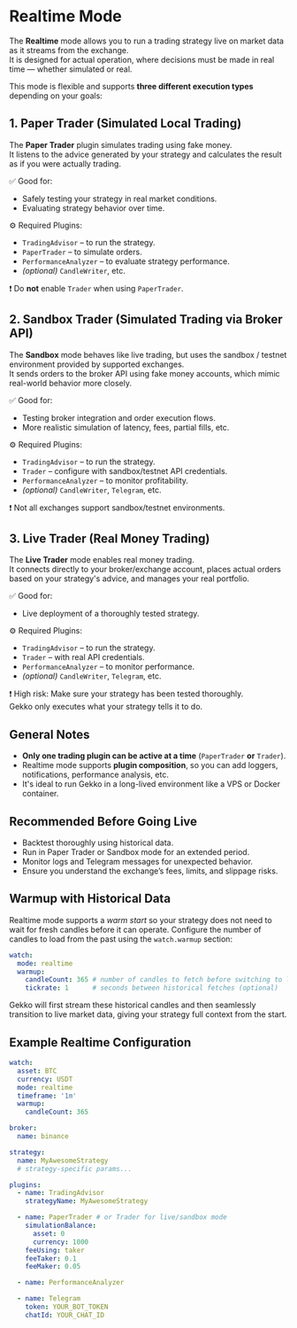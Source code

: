 # Realtime Mode

The **Realtime** mode allows you to run a trading strategy live on market data as it streams from the exchange.  
It is designed for actual operation, where decisions must be made in real time — whether simulated or real.

This mode is flexible and supports **three different execution types** depending on your goals:

## 1. Paper Trader (Simulated Local Trading)

The **Paper Trader** plugin simulates trading using fake money.  
It listens to the advice generated by your strategy and calculates the result as if you were actually trading.

✅ Good for:
- Safely testing your strategy in real market conditions.
- Evaluating strategy behavior over time.

⚙️ Required Plugins:
- `TradingAdvisor` – to run the strategy.
- `PaperTrader` – to simulate orders.
- `PerformanceAnalyzer` – to evaluate strategy performance.
- *(optional)* `CandleWriter`, etc.

❗ Do **not** enable `Trader` when using `PaperTrader`.

## 2. Sandbox Trader (Simulated Trading via Broker API)

The **Sandbox** mode behaves like live trading, but uses the sandbox / testnet environment provided by supported exchanges.  
It sends orders to the broker API using fake money accounts, which mimic real-world behavior more closely.

✅ Good for:
- Testing broker integration and order execution flows.
- More realistic simulation of latency, fees, partial fills, etc.

⚙️ Required Plugins:
- `TradingAdvisor` – to run the strategy.
- `Trader` – configure with sandbox/testnet API credentials.
- `PerformanceAnalyzer` – to monitor profitability.
- *(optional)* `CandleWriter`, `Telegram`, etc.

❗ Not all exchanges support sandbox/testnet environments.

## 3. Live Trader (Real Money Trading)

The **Live Trader** mode enables real money trading.  
It connects directly to your broker/exchange account, places actual orders based on your strategy's advice, and manages your real portfolio.

✅ Good for:
- Live deployment of a thoroughly tested strategy.

⚙️ Required Plugins:
- `TradingAdvisor` – to run the strategy.
- `Trader` – with real API credentials.
- `PerformanceAnalyzer` – to monitor performance.
- *(optional)* `CandleWriter`, `Telegram`, etc.

❗ High risk: Make sure your strategy has been tested thoroughly.  
Gekko only executes what your strategy tells it to do.

## General Notes

- **Only one trading plugin can be active at a time** (`PaperTrader` **or** `Trader`).
- Realtime mode supports **plugin composition**, so you can add loggers, notifications, performance analysis, etc.
- It's ideal to run Gekko in a long-lived environment like a VPS or Docker container.

## Recommended Before Going Live

- Backtest thoroughly using historical data.
- Run in Paper Trader or Sandbox mode for an extended period.
- Monitor logs and Telegram messages for unexpected behavior.
- Ensure you understand the exchange’s fees, limits, and slippage risks.

## Warmup with Historical Data

Realtime mode supports a *warm start* so your strategy does not need to wait for
fresh candles before it can operate. Configure the number of candles to load
from the past using the `watch.warmup` section:

```yaml
watch:
  mode: realtime
  warmup:
    candleCount: 365 # number of candles to fetch before switching to live data
    tickrate: 1      # seconds between historical fetches (optional)
```

Gekko will first stream these historical candles and then seamlessly transition
to live market data, giving your strategy full context from the start.

## Example Realtime Configuration

```yaml
watch:
  asset: BTC
  currency: USDT
  mode: realtime
  timeframe: '1m'
  warmup:
    candleCount: 365

broker:
  name: binance

strategy:
  name: MyAwesomeStrategy
  # strategy-specific params...

plugins:
  - name: TradingAdvisor
    strategyName: MyAwesomeStrategy

  - name: PaperTrader # or Trader for live/sandbox mode
    simulationBalance:
      asset: 0
      currency: 1000
    feeUsing: taker
    feeTaker: 0.1
    feeMaker: 0.05

  - name: PerformanceAnalyzer

  - name: Telegram
    token: YOUR_BOT_TOKEN
    chatId: YOUR_CHAT_ID
```